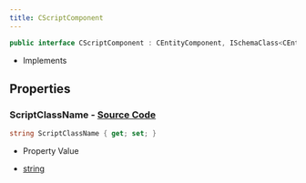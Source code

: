```yaml
---
title: CScriptComponent
---
```


```csharp
public interface CScriptComponent : CEntityComponent, ISchemaClass<CEntityComponent>, ISchemaClass<CScriptComponent>, ISchemaField, ISchemaClass, INativeHandle
```

- Implements

## Properties

### **ScriptClassName** - [Source Code](https://github.com/swiftly-solution/swiftlys2/blob/main/managed/src/SwiftlyS2.Generated/Schemas/Interfaces/CScriptComponent.cs#L16)

```csharp
string ScriptClassName { get; set; }
```

- Property Value

- [string](https://learn.microsoft.com/dotnet/api/system.string)

